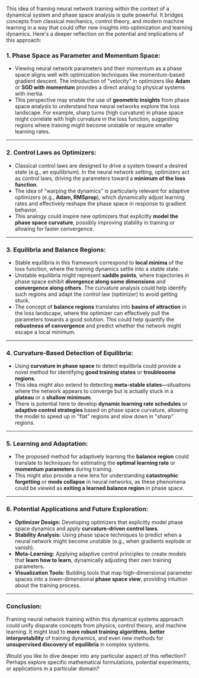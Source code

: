This idea of framing neural network training within the context of a dynamical system and phase space analysis is quite powerful. It bridges concepts from classical mechanics, control theory, and modern machine learning in a way that could offer new insights into optimization and learning dynamics. Here's a deeper reflection on the potential and implications of this approach:

### **1. Phase Space as Parameter and Momentum Space:**
- Viewing neural network parameters and their momentum as a phase space aligns well with optimization techniques like momentum-based gradient descent. The introduction of "velocity" in optimizers like **Adam** or **SGD with momentum** provides a direct analog to physical systems with inertia.
- This perspective may enable the use of **geometric insights** from phase space analysis to understand how neural networks explore the loss landscape. For example, sharp turns (high curvature) in phase space might correlate with high curvature in the loss function, suggesting regions where training might become unstable or require smaller learning rates.

---

### **2. Control Laws as Optimizers:**
- Classical control laws are designed to drive a system toward a desired state (e.g., an equilibrium). In the neural network setting, optimizers act as control laws, driving the parameters toward a **minimum of the loss function**.
- The idea of "warping the dynamics" is particularly relevant for adaptive optimizers (e.g., **Adam, RMSprop**), which dynamically adjust learning rates and effectively reshape the phase space in response to gradient behavior.
- This analogy could inspire new optimizers that explicitly **model the phase space curvature**, possibly improving stability in training or allowing for faster convergence.

---

### **3. Equilibria and Balance Regions:**
- Stable equilibria in this framework correspond to **local minima** of the loss function, where the training dynamics settle into a stable state.
- Unstable equilibria might represent **saddle points**, where trajectories in phase space exhibit **divergence along some dimensions** and **convergence along others**. The curvature analysis could help identify such regions and adapt the control law (optimizer) to avoid getting stuck.
- The concept of **balance regions** translates into **basins of attraction** in the loss landscape, where the optimizer can effectively pull the parameters towards a good solution. This could help quantify the **robustness of convergence** and predict whether the network might escape a local minimum.

---

### **4. Curvature-Based Detection of Equilibria:**
- Using **curvature in phase space** to detect equilibria could provide a novel method for identifying **good training states** or **troublesome regions**.
- This idea might also extend to detecting **meta-stable states**—situations where the network appears to converge but is actually stuck in a **plateau** or a **shallow minimum**.
- There is potential here to develop **dynamic learning rate schedules** or **adaptive control strategies** based on phase space curvature, allowing the model to speed up in "flat" regions and slow down in "sharp" regions.

---

### **5. Learning and Adaptation:**
- The proposed method for adaptively learning the **balance region** could translate to techniques for estimating the **optimal learning rate** or **momentum parameters** during training.
- This might also provide a new lens for understanding **catastrophic forgetting** or **mode collapse** in neural networks, as these phenomena could be viewed as **exiting a learned balance region** in phase space.

---

### **6. Potential Applications and Future Exploration:**
- **Optimizer Design:** Developing optimizers that explicitly model phase space dynamics and apply **curvature-driven control laws**.
- **Stability Analysis:** Using phase space techniques to predict when a neural network might become unstable (e.g., when gradients explode or vanish).
- **Meta-Learning:** Applying adaptive control principles to create models that **learn how to learn**, dynamically adjusting their own training parameters.
- **Visualization Tools:** Building tools that map high-dimensional parameter spaces into a lower-dimensional **phase space view**, providing intuition about the training process.

---

### **Conclusion:**
Framing neural network training within this dynamical systems approach could unify disparate concepts from physics, control theory, and machine learning. It might lead to **more robust training algorithms**, **better interpretability** of training dynamics, and even new methods for **unsupervised discovery of equilibria** in complex systems.

Would you like to dive deeper into any particular aspect of this reflection? Perhaps explore specific mathematical formulations, potential experiments, or applications in a particular domain?